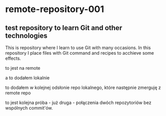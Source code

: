 # remote-repository-001
<h2>test repository to learn Git and other technologies</h2>
<p>
  This is repository where I learn to use Git with many occasions.
  In this repository I place files with Git command and recipes to
  acchieve some effects.
</p>
<p>
  to jest na remote
</p>

a to dodałem lokalnie

to dodałem w kolejnej odsłonie repo lokalnego, które następnie zmerguję z remote repo

to jest kolejna próba - już druga - połączenia dwóch repozytoriów bez wspólnych
commit'ów.
